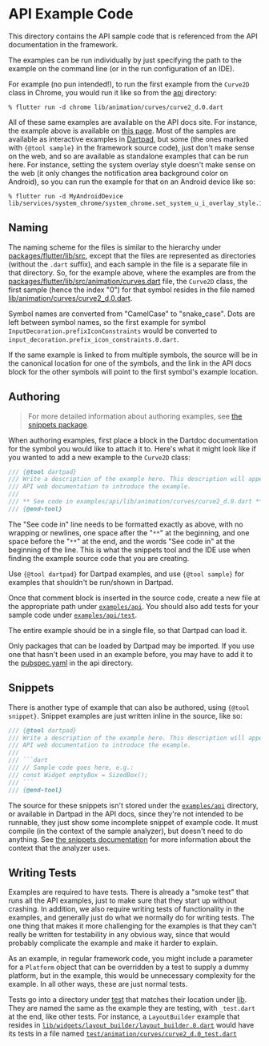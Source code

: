 # API Example Code

This directory contains the API sample code that is referenced from the API
documentation in the framework.

The examples can be run individually by just specifying the path to the example
on the command line (or in the run configuration of an IDE).

For example (no pun intended!), to run the first example from the `Curve2D`
class in Chrome, you would run it like so from the [api](.) directory:

```
% flutter run -d chrome lib/animation/curves/curve2_d.0.dart
```

All of these same examples are available on the API docs site. For instance, the
example above is available on [this page](
https://api.flutter.dev/flutter/animation/Curve2D-class.html#animation.Curve2D.1).
Most of the samples are available as interactive examples in
[Dartpad](https://dartpad.dev), but some (the ones marked with `{@tool sample}`
in the framework source code), just don't make sense on the web, and so are
available as standalone examples that can be run here. For instance, setting the
system overlay style doesn't make sense on the web (it only changes the
notification area background color on Android), so you can run the example for
that on an Android device like so:

```
% flutter run -d MyAndroidDevice lib/services/system_chrome/system_chrome.set_system_u_i_overlay_style.1.dart
```

## Naming

The naming scheme for the files is similar to the hierarchy under
[packages/flutter/lib/src](../../packages/flutter/lib/src), except that the
files are represented as directories (without the `.dart` suffix), and each
sample in the file is a separate file in that directory. So, for the example
above, where the examples are from the
[packages/flutter/lib/src/animation/curves.dart](../../packages/flutter/lib/src/animation/curves.dart)
file, the `Curve2D` class, the first sample (hence the index "0") for that
symbol resides in the file named
[lib/animation/curves/curve2_d.0.dart](lib/animation/curves/curve2_d.0.dart).

Symbol names are converted from "CamelCase" to "snake_case". Dots are left
between symbol names, so the first example for symbol
`InputDecoration.prefixIconConstraints` would be converted to
`input_decoration.prefix_icon_constraints.0.dart`.

If the same example is linked to from multiple symbols, the source will be in
the canonical location for one of the symbols, and the link in the API docs
block for the other symbols will point to the first symbol's example location.

## Authoring

> For more detailed information about authoring examples, see
> [the snippets package](https://pub.dev/packages/snippets).

When authoring examples, first place a block in the Dartdoc documentation for
the symbol you would like to attach it to. Here's what it might look like if you
wanted to add a new example to the `Curve2D` class:

```dart
/// {@tool dartpad}
/// Write a description of the example here. This description will appear in the
/// API web documentation to introduce the example.
///
/// ** See code in examples/api/lib/animation/curves/curve2_d.0.dart **
/// {@end-tool}
```

The "See code in" line needs to be formatted exactly as above, with no wrapping
or newlines, one space after the "`**`" at the beginning, and one space before
the "`**`" at the end, and the words "See code in" at the beginning of the line.
This is what the snippets tool and the IDE use when finding the example source
code that you are creating.

Use `{@tool dartpad}` for Dartpad examples, and use `{@tool sample}` for
examples that shouldn't be run/shown in Dartpad.

Once that comment block is inserted in the source code, create a new file at the
appropriate path under [`examples/api`](.). You should also add tests for your
sample code under [`examples/api/test`](./test).

The entire example should be in a single file, so that Dartpad can load it.

Only packages that can be loaded by Dartpad may be imported. If you use one that
hasn't been used in an example before, you may have to add it to the
[pubspec.yaml](pubspec.yaml) in the api directory.

## Snippets

There is another type of example that can also be authored, using `{@tool
snippet}`. Snippet examples are just written inline in the source, like so:

```dart
/// {@tool dartpad}
/// Write a description of the example here. This description will appear in the
/// API web documentation to introduce the example.
///
/// ```dart
/// // Sample code goes here, e.g.:
/// const Widget emptyBox = SizedBox();
/// ```
/// {@end-tool}
```

The source for these snippets isn't stored under the [`examples/api`](.)
directory, or available in Dartpad in the API docs, since they're not intended
to be runnable, they just show some incomplete snippet of example code. It must
compile (in the context of the sample analyzer), but doesn't need to do
anything. See [the snippets documentation](
https://pub.dev/packages/snippets#snippet-tool) for more information about the
context that the analyzer uses.

## Writing Tests

Examples are required to have tests. There is already a "smoke test" that runs
all the API examples, just to make sure that they start up without crashing. In
addition, we also require writing tests of functionality in the examples, and
generally just do what we normally do for writing tests. The one thing that
makes it more challenging for the examples is that they can't really be written
for testability in any obvious way, since that would probably complicate the
example and make it harder to explain.

As an example, in regular framework code, you might include a parameter for a
`Platform` object that can be overridden by a test to supply a dummy platform,
but in the example, this would be unnecessary complexity for the example. In all
other ways, these are just normal tests.

Tests go into a directory under [test](./test) that matches their location under
[lib](./lib). They are named the same as the example they are testing, with
`_test.dart` at the end, like other tests. For instance, a `LayoutBuilder`
example that resides in [`lib/widgets/layout_builder/layout_builder.0.dart`](
./lib/widgets/layout_builder/layout_builder.0.dart) would have its tests in a
file named [`test/animation/curves/curve2_d.0_test.dart`](
./test/widgets/layout_builder/layout_builder.0_test.dart)
